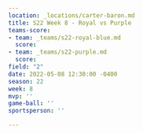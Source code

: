 ```yaml
---
location: _locations/carter-baron.md
title: S22 Week 8 - Royal vs Purple
teams-score:
- team: _teams/s22-royal-blue.md
  score: 
- team: _teams/s22-purple.md
  score: 
field: "2"
date: 2022-05-08 12:30:00 -0400
season: 22
week: 8
mvp: ''
game-ball: ''
sportsperson: ''

---
```


